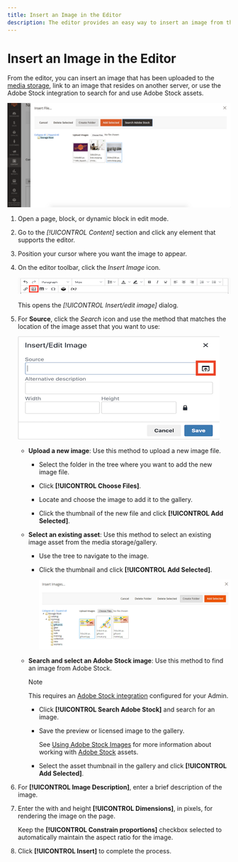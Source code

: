 ```yaml
---
title: Insert an Image in the Editor
description: The editor provides an easy way to insert an image from the media storage, link to an image that resides on another server, or use Adobe Stock assets.
---
```

# Insert an Image in the Editor

From the editor, you can insert an image that has been uploaded to the [media storage](media-storage.md), link to an image that resides on another server, or use the Adobe Stock integration to search for and use Adobe Stock assets.

![Media Storage](./assets/media-storage.png)<!-- zoom -->

1. Open a page, block, or dynamic block in edit mode.

1. Go to the _[!UICONTROL Content]_ section and click any element that supports the editor.

1. Position your cursor where you want the image to appear.

1. On the editor toolbar, click the _Insert Image_ icon.

   ![Insert Image icon](./assets/editor-toolbar-image-button.png)<!-- zoom -->

   This opens the _[!UICONTROL Insert/edit image]_ dialog.

1. For **Source**, click the _Search_ icon and use the method that matches the location of the image asset that you want to use:

   ![Selecting the search icon](./assets/editor-dialog-insert-image.png)<!-- zoom -->

   - **Upload a new image**: Use this method to upload a new image file.

      - Select the folder in the tree where you want to add the new image file.

      - Click **[!UICONTROL Choose Files]**.

      - Locate and choose the image to add it to the gallery.

      - Click the thumbnail of the new file and click **[!UICONTROL Add Selected]**.

   - **Select an existing asset**: Use this method to select an existing image asset from the media storage/gallery.

      - Use the tree to navigate to the image.

      - Click the thumbnail and click **[!UICONTROL Add Selected]**.

         ![Adding a selected image](../page-builder/assets/pb-media-image-gallery-add-selected.png)<!-- zoom -->

   - **Search and select an Adobe Stock image**: Use this method to find an image from Adobe Stock.

      >[!NOTE]
      >
      >This requires an [Adobe Stock integration](adobe-stock.md) configured for your Admin.

      - Click **[!UICONTROL Search Adobe Stock]** and search for an image.

      - Save the preview or licensed image to the gallery.

         See [Using Adobe Stock Images](adobe-stock-manage.md) for more information about working with [Adobe Stock][adobe-stock] assets.

      - Select the asset thumbnail in the gallery and click **[!UICONTROL Add Selected]**.

1. For **[!UICONTROL Image Description]**, enter a brief description of the image.

1. Enter the with and height **[!UICONTROL Dimensions]**, in pixels, for rendering the image on the page.

   Keep the **[!UICONTROL Constrain proportions]** checkbox selected to automatically maintain the aspect ratio for the image.

1. Click **[!UICONTROL Insert]** to complete the process.

[adobe-stock]: https://stock.adobe.com
